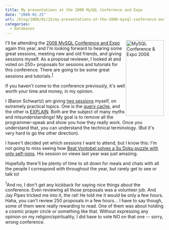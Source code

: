 ```yaml
---
title: My presentations at the 2008 MySQL Conference and Expo
date: "2008-01-25"
url: /blog/2008/01/25/my-presentations-at-the-2008-mysql-conference-and-expo/
categories:
  - Databases
---
```

[ <img src="http://en.oreilly.com/mysql2008/public/asset/asset/561" width="120" height="240"  border="0"  alt="MySQL Conference &#038; Expo 2008" title="MySQL Conference &#038; Expo 2008"  style="float: right" />][1] I'll be attending the [2008 MySQL Conference and Expo][1] again this year, and I'm looking forward to hearing some great sessions, meeting new and old friends, and giving sessions myself. As a proposal reviewer, I looked at and voted on 250+ proposals for sessions and tutorials for this conference. There are going to be some great sessions and tutorials.<sup>[1]</sup>

If you haven't come to the conference previously, it's well worth your time and money, in my opinion.

I (Baron Schwartz) am giving [two sessions][2] myself, on extremely practical topics. One is the [query cache][3], and the other is [EXPLAIN][4]. Both are the subject of many myths and misunderstandings! My goal is to remove all the programmer-speak and show you how they really work. Once you understand that, you can understand the technical terminology. (But it's very hard to go the other direction).

I haven't decided yet which sessions I want to attend, but I know this: I'm not going to miss seeing how [Beat Vontobel solves a Su Doku puzzle with only self-joins][5]. His session on views last year was just amazing.

Hopefully there'll be plenty of time to sit down for meals and chats with all the people I correspond with throughout the year, but rarely get to see or talk to!

<sup>1</sup>And no, I don't get any kickback for saying nice things about the conference. Even reviewing all those proposals was a volunteer job. And Jay Pipes tricked me into it, the rat! He told me it would be only a few hours. Haha, you can't review 250 proposals in a few hours&#8230; I have to say though, some of them were really rewarding to read. One of them was about holding a cosmic prayer circle or something like that. Without expressing any opinion on my religion/spirituality, I did have to vote NO on that one -- sorry, wrong conference.

 [1]: http://en.oreilly.com/mysql2008/
 [2]: http://en.oreilly.com/mysql2008/public/schedule/speaker/142
 [3]: http://en.oreilly.com/mysql2008/public/schedule/detail/1763
 [4]: http://en.oreilly.com/mysql2008/public/schedule/detail/300
 [5]: http://en.oreilly.com/mysql2008/public/schedule/detail/794
